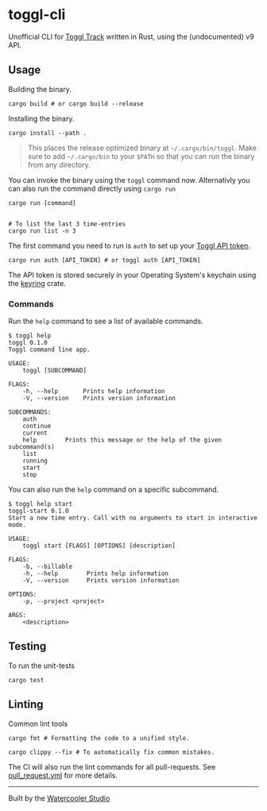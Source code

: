# toggl-cli

Unofficial CLI for [Toggl Track](https://toggl.com/track/) written in Rust, using the (undocumented) v9 API.

## Usage

Building the binary.

```shell
cargo build # or cargo build --release
```

Installing the binary.

```shell
cargo install --path .
```
> This places the release optimized binary at `~/.cargo/bin/toggl`. Make sure to add `~/.cargo/bin` to your `$PATH` so that you can run the binary from any directory.

You can invoke the binary using the `toggl` command  now. Alternativly you can also run the command directly using `cargo run`

```shell
cargo run [command]


# To list the last 3 time-entries
cargo run list -n 3
```

The first command you need to run is `auth` to set up your [Toggl API token](https://support.toggl.com/en/articles/3116844-where-is-my-api-token-located).

```shell
cargo run auth [API_TOKEN] # or toggl auth [API_TOKEN]
```

The API token is stored securely in your Operating System's keychain using the [keyring](https://crates.io/crates/keyring) crate.

### Commands

Run the `help` command to see a list of available commands.

```shell
$ toggl help
toggl 0.1.0
Toggl command line app.

USAGE:
    toggl [SUBCOMMAND]

FLAGS:
    -h, --help       Prints help information
    -V, --version    Prints version information

SUBCOMMANDS:
    auth
    continue
    current
    help        Prints this message or the help of the given subcommand(s)
    list
    running
    start
    stop
```

You can also run the `help` command on a specific subcommand.

```shell
$ toggl help start
toggl-start 0.1.0
Start a new time entry. Call with no arguments to start in interactive mode.

USAGE:
    toggl start [FLAGS] [OPTIONS] [description]

FLAGS:
    -b, --billable
    -h, --help        Prints help information
    -V, --version     Prints version information

OPTIONS:
    -p, --project <project>

ARGS:
    <description>
```

## Testing

To run the unit-tests

```shell
cargo test
```

## Linting

Common lint tools

```shell
cargo fmt # Formatting the code to a unified style.

cargo clippy --fix # To automatically fix common mistakes.
```

The CI will also run the lint commands for all pull-requests.
See [pull_request.yml](.github/workflows/pull_request.yml) for more details.

---

Built by the [Watercooler Studio](https://watercooler.studio/)